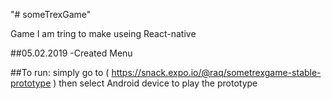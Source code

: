 "# someTrexGame" 

Game I am tring to make useing React-native

##05.02.2019
-Created Menu

##To run:
   simply go to ( https://snack.expo.io/@raq/sometrexgame-stable-prototype )
   then select Android device to play the prototype
